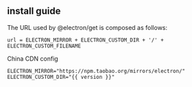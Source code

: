 ## install guide
The URL used by @electron/get is composed as follows:
```
url = ELECTRON_MIRROR + ELECTRON_CUSTOM_DIR + '/' + ELECTRON_CUSTOM_FILENAME
```

China CDN config
```
ELECTRON_MIRROR="https://npm.taobao.org/mirrors/electron/"
ELECTRON_CUSTOM_DIR="{{ version }}"
```
